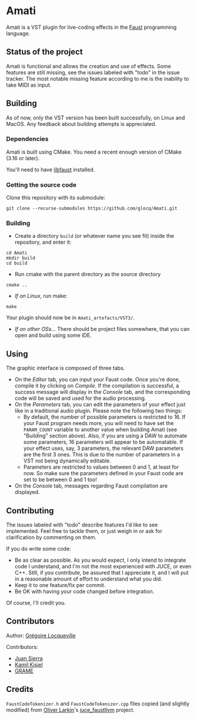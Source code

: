 Amati
======

Amati is a VST plugin for live-coding effects in the [Faust](https://faust.grame.fr/) programming language.

Status of the project
----------------------

Amati is functional and allows the creation and use of effects. Some features are still missing, see the issues labeled with "todo" in the issue tracker. The most notable missing feature according to me is the inability to take MIDI as input.

Building
---------

As of now, only the VST version has been built successfully, on Linux and MacOS. Any feedback about building attempts is appreciated.

### Dependencies

Amati is built using CMake. You need a recent enough version of CMake (3.16 or later).

You'll need to have [libfaust](https://faust.grame.fr/downloads/) installed.

### Getting the source code

Clone this repository with its submodule:
```
git clone --recurse-submodules https://github.com/glocq/Amati.git
```

### Building

* Create a directory `build` (or whatever name you see fit) inside the repository, and enter it:
```
cd Amati
mkdir build
cd build
```

* Run cmake with the parent directory as the source directory
```
cmake ..
```

* _If on Linux_, run make:
```
make
```
Your plugin should now be in `Amati_artefacts/VST3/`.

* _If on other OSs..._ There should be project files somewhere, that you can open and build using some IDE.


Using
------

The graphic interface is composed of three tabs.

* On the _Editor_ tab, you can input your Faust code. Once you're done, compile it by clicking on _Compile_. If the compilation is successful, a success message will display in the _Console_ tab, and the corresponding code will be saved and used for the audio processing.
* On the _Parameters_ tab, you can edit the parameters of your effect just like in a traditional audio plugin. Please note the following two things:
    - By default, the number of possible parameters is restricted to 16. If your Faust program needs more, you will need to have set the `PARAM_COUNT` variable to another value when building Amati (see "Building" section above). Also, if you are using a DAW to automate some parameters, 16 parameters will appear to be automatable. If your effect uses, say, 3 parameters, the relevant DAW parameters are the first 3 ones. This is due to the number of parameters in a VST not being dynamically editable.
    - Parameters are restricted to values between 0 and 1, at least for now. So make sure the parameters defined in your Faust code are set to be between 0 and 1 too!
* On the _Console_ tab, messages regarding Faust compilation are displayed.

Contributing
-------------

The issues labeled with "todo" describe features I'd like to see implemented. Feel free to tackle them, or just weigh in or ask for clarification by commenting on them.

If you do write some code:

* Be as clear as possible. As you would expect, I only intend to integrate code I understand, and I'm not the most experienced with JUCE, or even C++. Still, if you contribute, be assured that I appreciate it, and I will put in a reasonable amount of effort to understand what you did.
* Keep it to one feature/fix per commit.
* Be OK with having your code changed before integration.

Of course, I'll credit you.

Contributors
-------------

Author: [Grégoire Locqueville](https://github.com/glocq/)

Contributors: 
 * [Juan Sierra](https://www.juansaudio.com/)
 * [Kamil Kisiel](https://www.kamilkisiel.net/)
 * [GRAME](https://www.grame.fr/)


Credits
--------

`FaustCodeTokenizer.h` and `FaustCodeTokenizer.cpp` files copied (and slightly modified) from [Oliver Larkin](https://github.com/olilarkin)'s [juce_faustllvm](https://github.com/olilarkin/juce_faustllvm) project.
